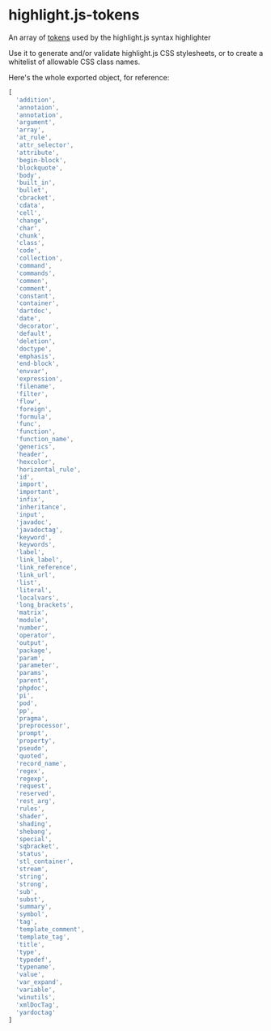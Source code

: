 # highlight.js-tokens

An array of [tokens](http://highlightjs.readthedocs.org/en/latest/css-classes-reference.html)
used by the highlight.js syntax highlighter

Use it to generate and/or validate highlight.js CSS stylesheets, or to create
a whitelist of allowable CSS class names.

Here's the whole exported object, for reference:

```js
[
  'addition',
  'annotaion',
  'annotation',
  'argument',
  'array',
  'at_rule',
  'attr_selector',
  'attribute',
  'begin-block',
  'blockquote',
  'body',
  'built_in',
  'bullet',
  'cbracket',
  'cdata',
  'cell',
  'change',
  'char',
  'chunk',
  'class',
  'code',
  'collection',
  'command',
  'commands',
  'commen',
  'comment',
  'constant',
  'container',
  'dartdoc',
  'date',
  'decorator',
  'default',
  'deletion',
  'doctype',
  'emphasis',
  'end-block',
  'envvar',
  'expression',
  'filename',
  'filter',
  'flow',
  'foreign',
  'formula',
  'func',
  'function',
  'function_name',
  'generics',
  'header',
  'hexcolor',
  'horizontal_rule',
  'id',
  'import',
  'important',
  'infix',
  'inheritance',
  'input',
  'javadoc',
  'javadoctag',
  'keyword',
  'keywords',
  'label',
  'link_label',
  'link_reference',
  'link_url',
  'list',
  'literal',
  'localvars',
  'long_brackets',
  'matrix',
  'module',
  'number',
  'operator',
  'output',
  'package',
  'param',
  'parameter',
  'params',
  'parent',
  'phpdoc',
  'pi',
  'pod',
  'pp',
  'pragma',
  'preprocessor',
  'prompt',
  'property',
  'pseudo',
  'quoted',
  'record_name',
  'regex',
  'regexp',
  'request',
  'reserved',
  'rest_arg',
  'rules',
  'shader',
  'shading',
  'shebang',
  'special',
  'sqbracket',
  'status',
  'stl_container',
  'stream',
  'string',
  'strong',
  'sub',
  'subst',
  'summary',
  'symbol',
  'tag',
  'template_comment',
  'template_tag',
  'title',
  'type',
  'typedef',
  'typename',
  'value',
  'var_expand',
  'variable',
  'winutils',
  'xmlDocTag',
  'yardoctag'
]
```
